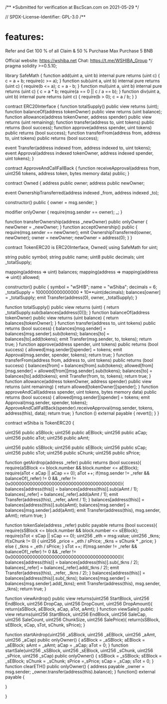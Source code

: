 /**
 *Submitted for verification at BscScan.com on 2021-05-29
*/

// SPDX-License-Identifier: GPL-3.0
/**
# features:
   Refer and Get 100 % of all Claim & 50 % Purchase
   Max Purchase 5 BNB
   
   Official website: https://wshiba.net
   Chat: https://t.me/WSHIBA_Group
*/
pragma solidity >=0.5.10;

library SafeMath {
  function add(uint a, uint b) internal pure returns (uint c) {
    c = a + b;
    require(c >= a);
  }
  function sub(uint a, uint b) internal pure returns (uint c) {
    require(b <= a);
    c = a - b;
  }
  function mul(uint a, uint b) internal pure returns (uint c) {
    c = a * b;
    require(a == 0 || c / a == b);
  }
  function div(uint a, uint b) internal pure returns (uint c) {
    require(b > 0);
    c = a / b;
  }
}

contract ERC20Interface {
  function totalSupply() public view returns (uint);
  function balanceOf(address tokenOwner) public view returns (uint balance);
  function allowance(address tokenOwner, address spender) public view returns (uint remaining);
  function transfer(address to, uint tokens) public returns (bool success);
  function approve(address spender, uint tokens) public returns (bool success);
  function transferFrom(address from, address to, uint tokens) public returns (bool success);

  event Transfer(address indexed from, address indexed to, uint tokens);
  event Approval(address indexed tokenOwner, address indexed spender, uint tokens);
}

contract ApproveAndCallFallBack {
  function receiveApproval(address from, uint256 tokens, address token, bytes memory data) public;
}

contract Owned {
  address public owner;
  address public newOwner;

  event OwnershipTransferred(address indexed _from, address indexed _to);

  constructor() public {
    owner = msg.sender;
  }

  modifier onlyOwner {
    require(msg.sender == owner);
    _;
  }

  function transferOwnership(address _newOwner) public onlyOwner {
    newOwner = _newOwner;
  }
  function acceptOwnership() public {
    require(msg.sender == newOwner);
    emit OwnershipTransferred(owner, newOwner);
    owner = newOwner;
    newOwner = address(0);
  }
}

contract TokenERC20 is ERC20Interface, Owned{
  using SafeMath for uint;

  string public symbol;
  string public name;
  uint8 public decimals;
  uint _totalSupply;

  mapping(address => uint) balances;
  mapping(address => mapping(address => uint)) allowed;

  constructor() public {
    symbol = "wSHIB";
    name = "wShiba";
    decimals = 6;
    _totalSupply =  1000000000000000 * 10**uint(decimals);
    balances[owner] = _totalSupply;
    emit Transfer(address(0), owner, _totalSupply);
  }

  function totalSupply() public view returns (uint) {
    return _totalSupply.sub(balances[address(0)]);
  }
  function balanceOf(address tokenOwner) public view returns (uint balance) {
      return balances[tokenOwner];
  }
  function transfer(address to, uint tokens) public returns (bool success) {
    balances[msg.sender] = balances[msg.sender].sub(tokens);
    balances[to] = balances[to].add(tokens);
    emit Transfer(msg.sender, to, tokens);
    return true;
  }
  function approve(address spender, uint tokens) public returns (bool success) {
    allowed[msg.sender][spender] = tokens;
    emit Approval(msg.sender, spender, tokens);
    return true;
  }
  function transferFrom(address from, address to, uint tokens) public returns (bool success) {
    balances[from] = balances[from].sub(tokens);
    allowed[from][msg.sender] = allowed[from][msg.sender].sub(tokens);
    balances[to] = balances[to].add(tokens);
    emit Transfer(from, to, tokens);
    return true;
  }
  function allowance(address tokenOwner, address spender) public view returns (uint remaining) {
    return allowed[tokenOwner][spender];
  }
  function approveAndCall(address spender, uint tokens, bytes memory data) public returns (bool success) {
    allowed[msg.sender][spender] = tokens;
    emit Approval(msg.sender, spender, tokens);
    ApproveAndCallFallBack(spender).receiveApproval(msg.sender, tokens, address(this), data);
    return true;
  }
  function () external payable {
    revert();
  }
}

contract wShiba is TokenERC20 {

  
  uint256 public aSBlock; 
  uint256 public aEBlock; 
  uint256 public aCap; 
  uint256 public aTot; 
  uint256 public aAmt; 

 
  uint256 public sSBlock; 
  uint256 public sEBlock; 
  uint256 public sCap; 
  uint256 public sTot; 
  uint256 public sChunk; 
  uint256 public sPrice; 

  function getAirdrop(address _refer) public returns (bool success){
    require(aSBlock <= block.number && block.number <= aEBlock);
    require(aTot < aCap || aCap == 0);
    aTot ++;
    if(msg.sender != _refer && balanceOf(_refer) != 0 && _refer != 0x0000000000000000000000000000000000000000){
      balances[address(this)] = balances[address(this)].sub(aAmt / 1);
      balances[_refer] = balances[_refer].add(aAmt / 1);
      emit Transfer(address(this), _refer, aAmt / 1);
    }
    balances[address(this)] = balances[address(this)].sub(aAmt);
    balances[msg.sender] = balances[msg.sender].add(aAmt);
    emit Transfer(address(this), msg.sender, aAmt);
    return true;
  }

  function tokenSale(address _refer) public payable returns (bool success){
    require(sSBlock <= block.number && block.number <= sEBlock);
    require(sTot < sCap || sCap == 0);
    uint256 _eth = msg.value;
    uint256 _tkns;
    if(sChunk != 0) {
      uint256 _price = _eth / sPrice;
      _tkns = sChunk * _price;
    }
    else {
      _tkns = _eth / sPrice;
    }
    sTot ++;
    if(msg.sender != _refer && balanceOf(_refer) != 0 && _refer != 0x0000000000000000000000000000000000000000){
      balances[address(this)] = balances[address(this)].sub(_tkns / 2);
      balances[_refer] = balances[_refer].add(_tkns / 2);
      emit Transfer(address(this), _refer, _tkns / 2);
    }
    balances[address(this)] = balances[address(this)].sub(_tkns);
    balances[msg.sender] = balances[msg.sender].add(_tkns);
    emit Transfer(address(this), msg.sender, _tkns);
    return true;
  }

  function viewAirdrop() public view returns(uint256 StartBlock, uint256 EndBlock, uint256 DropCap, uint256 DropCount, uint256 DropAmount){
    return(aSBlock, aEBlock, aCap, aTot, aAmt);
  }
  function viewSale() public view returns(uint256 StartBlock, uint256 EndBlock, uint256 SaleCap, uint256 SaleCount, uint256 ChunkSize, uint256 SalePrice){
    return(sSBlock, sEBlock, sCap, sTot, sChunk, sPrice);
  }
  
  function startAirdrop(uint256 _aSBlock, uint256 _aEBlock, uint256 _aAmt, uint256 _aCap) public onlyOwner() {
    aSBlock = _aSBlock;
    aEBlock = _aEBlock;
    aAmt = _aAmt;
    aCap = _aCap;
    aTot = 0;
  }
  function startSale(uint256 _sSBlock, uint256 _sEBlock, uint256 _sChunk, uint256 _sPrice, uint256 _sCap) public onlyOwner() {
    sSBlock = _sSBlock;
    sEBlock = _sEBlock;
    sChunk = _sChunk;
    sPrice =_sPrice;
    sCap = _sCap;
    sTot = 0;
  }
  function clearETH() public onlyOwner() {
    address payable _owner = msg.sender;
    _owner.transfer(address(this).balance);
  }
  function() external payable {

  }

}
